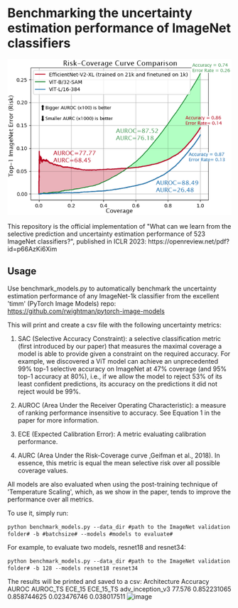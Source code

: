 # Benchmarking the uncertainty estimation performance of ImageNet classifiers
<p align="center">
  <img src="https://github.com/IdoGalil/benchmarking-uncertainty-estimation-performance/blob/main/Risk-Coverage_curve_comparison.png">
</p>
This repository is the official implementation of "What can we learn from the selective prediction and uncertainty estimation performance of 523 ImageNet classifiers?", published in ICLR 2023:
https://openreview.net/pdf?id=p66AzKi6Xim


## Usage
Use benchmark_models.py to automatically benchmark the uncertainty estimation performance of any ImageNet-1k classifier from the excellent 'timm' (PyTorch Image Models) repo:
https://github.com/rwightman/pytorch-image-models

This will print and create a csv file with the following uncertainty metrics:

1. SAC (Selective Accuracy Constraint): a selective classification metric (first introduced by our paper) that measures the maximal coverage a model is able to provide given a constraint on the required accuracy. For example, we discovered a ViT model can achieve an unprecedented 99% top-1 selective accuracy on ImageNet at 47% coverage (and 95% top-1 accuracy at 80%), i.e., if we allow the model to reject 53% of its least confident predictions, its accuracy on the predictions it did not reject would be 99%.

2. AUROC (Area Under the Receiver Operating Characteristic): a measure of ranking performance insensitive to accuracy. See Equation 1 in the paper for more information.

3. ECE (Expected Calibration Error): A metric evaluating calibration performance.

4. AURC (Area Under the Risk-Coverage curve ,Geifman et al., 2018). In essence, this metric is equal the mean selective risk over all possible coverage values.

All models are also evaluated when using the post-training technique of 'Temperature Scaling', which, as we show in the paper, tends to improve the performance over all metrics.


To use it, simply run:

```
python benchmark_models.py --data_dir #path to the ImageNet validation folder# -b #batchsize# --models #models to evaluate#
```
For example, to evaluate two models, resnet18 and resnet34:
```example
python benchmark_models.py --data_dir #path to the ImageNet validation folder# -b 128 --models resnet18 resnet34
```

The results will be printed and saved to a csv:
Architecture	Accuracy	AUROC	AUROC_TS	ECE_15	ECE_15_TS
adv_inception_v3	77.576	0.852231065	0.858744625	0.023476746	0.038017511
![image](https://user-images.githubusercontent.com/33372318/218322170-b0b90c6f-4085-4c98-86be-974bff3dc361.png)



